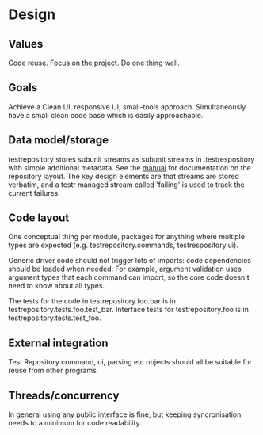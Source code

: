 # Design

## Values

Code reuse.
Focus on the project.
Do one thing well.

## Goals

Achieve a Clean UI, responsive UI, small-tools approach. Simultaneously have
a small clean code base which is easily approachable.

## Data model/storage

testrepository stores subunit streams as subunit streams in .testrespository
with simple additional metadata. See the [manual](../repositories.md) for documentation on the repository layout.
The key design elements are that streams are stored verbatim, and a testr managed stream called 'failing' is used  to track the current failures.

## Code layout

One conceptual thing per module, packages for anything where multiple types
are expected (e.g. testrepository.commands, testrespository.ui).

Generic driver code should not trigger lots of imports: code dependencies
should be loaded when needed. For example, argument validation uses argument
types that each command can import, so the core code doesn't need to know about
all types.

The tests for the code in testrepository.foo.bar is in
testrepository.tests.foo.test_bar. Interface tests for testrepository.foo is
in testrepository.tests.test_foo.

## External integration


Test Repository command, ui, parsing etc objects should all be suitable for
reuse from other programs.

## Threads/concurrency

In general using any public interface is fine, but keeping syncronisation
needs to a minimum for code readability.
